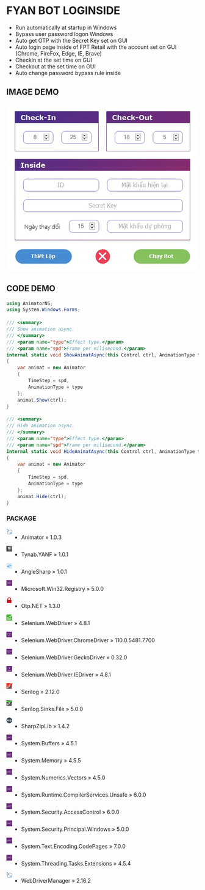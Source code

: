 # FYAN BOT LOGINSIDE
- Run automatically at startup in Windows
- Bypass user password logon Windows
- Auto get OTP with the Secret Key set on GUI
- Auto login page inside of FPT Retail with the account set on GUI (Chrome, FireFox, Edge, IE, Brave)
- Checkin at the set time on GUI
- Checkout at the set time on GUI
- Auto change password bypass rule inside

## IMAGE DEMO
<p align="center">
<img src="https://raw.githubusercontent.com/Tynab/Loginside-FYAN-Bot/main/pic/0.jpg"></img>
</p>

## CODE DEMO
```c#
using AnimatorNS;
using System.Windows.Forms;

/// <summary>
/// Show animation async.
/// </summary>
/// <param name="type">Effect type.</param>
/// <param name="spd">Frame per milisecond.</param>
internal static void ShowAnimatAsync(this Control ctrl, AnimationType type, float spd)
{
	var animat = new Animator
	{
		TimeStep = spd,
		AnimationType = type
	};
	animat.Show(ctrl);
}

/// <summary>
/// Hide animation async.
/// </summary>
/// <param name="type">Effect type.</param>
/// <param name="spd">Frame per milisecond.</param>
internal static void HideAnimatAsync(this Control ctrl, AnimationType type, float spd)
{
	var animat = new Animator
	{
		TimeStep = spd,
		AnimationType = type
	};
	animat.Hide(ctrl);
}
```

### PACKAGE
<img src="https://raw.githubusercontent.com/Tynab/Loginside-FYAN-Bot/main/pic/4.png" align="left" width="3%" height="3%"></img>
<div style="display:flex;">

- Animator » 1.0.3

</div>
<img src="https://raw.githubusercontent.com/Tynab/Loginside-FYAN-Bot/main/pic/1.png" align="left" width="3%" height="3%"></img>
<div style="display:flex;">

- Tynab.YANF » 1.0.1

</div>
<img src="https://raw.githubusercontent.com/Tynab/Loginside-FYAN-Bot/main/pic/9.png" align="left" width="3%" height="3%"></img>
<div style="display:flex;">

- AngleSharp » 1.0.1

</div>
<img src="https://raw.githubusercontent.com/Tynab/Loginside-FYAN-Bot/main/pic/8.png" align="left" width="3%" height="3%"></img>
<div style="display:flex;">

- Microsoft.Win32.Registry » 5.0.0

</div>
<img src="https://raw.githubusercontent.com/Tynab/Loginside-FYAN-Bot/main/pic/5.png" align="left" width="3%" height="3%"></img>
<div style="display:flex;">

- Otp.NET » 1.3.0

</div>
<img src="https://raw.githubusercontent.com/Tynab/Loginside-FYAN-Bot/main/pic/6.png" align="left" width="3%" height="3%"></img>
<div style="display:flex;">

- Selenium.WebDriver » 4.8.1

</div>
<img src="https://raw.githubusercontent.com/Tynab/Loginside-FYAN-Bot/main/pic/7.png" align="left" width="3%" height="3%"></img>
<div style="display:flex;">

- Selenium.WebDriver.ChromeDriver » 110.0.5481.7700

</div>
<img src="https://raw.githubusercontent.com/Tynab/Loginside-FYAN-Bot/main/pic/2.png" align="left" width="3%" height="3%"></img>
<div style="display:flex;">

- Selenium.WebDriver.GeckoDriver » 0.32.0

</div>
<img src="https://raw.githubusercontent.com/Tynab/Loginside-FYAN-Bot/main/pic/3.png" align="left" width="3%" height="3%"></img>
<div style="display:flex;">

- Selenium.WebDriver.IEDriver » 4.8.1

</div>
<img src="https://raw.githubusercontent.com/Tynab/Loginside-FYAN-Bot/main/pic/12.png" align="left" width="3%" height="3%"></img>
<div style="display:flex;">

- Serilog » 2.12.0

</div>
<img src="https://raw.githubusercontent.com/Tynab/Loginside-FYAN-Bot/main/pic/11.png" align="left" width="3%" height="3%"></img>
<div style="display:flex;">

- Serilog.Sinks.File » 5.0.0

</div>
<img src="https://raw.githubusercontent.com/Tynab/Loginside-FYAN-Bot/main/pic/10.png" align="left" width="3%" height="3%"></img>
<div style="display:flex;">

- SharpZipLib » 1.4.2

</div>
<img src="https://raw.githubusercontent.com/Tynab/Loginside-FYAN-Bot/main/pic/8.png" align="left" width="3%" height="3%"></img>
<div style="display:flex;">

- System.Buffers » 4.5.1

</div>
<img src="https://raw.githubusercontent.com/Tynab/Loginside-FYAN-Bot/main/pic/8.png" align="left" width="3%" height="3%"></img>
<div style="display:flex;">

- System.Memory » 4.5.5

</div>
<img src="https://raw.githubusercontent.com/Tynab/Loginside-FYAN-Bot/main/pic/8.png" align="left" width="3%" height="3%"></img>
<div style="display:flex;">

- System.Numerics.Vectors » 4.5.0

</div>
<img src="https://raw.githubusercontent.com/Tynab/Loginside-FYAN-Bot/main/pic/8.png" align="left" width="3%" height="3%"></img>
<div style="display:flex;">

- System.Runtime.CompilerServices.Unsafe » 6.0.0

</div>
<img src="https://raw.githubusercontent.com/Tynab/Loginside-FYAN-Bot/main/pic/8.png" align="left" width="3%" height="3%"></img>
<div style="display:flex;">

- System.Security.AccessControl » 6.0.0

</div>
<img src="https://raw.githubusercontent.com/Tynab/Loginside-FYAN-Bot/main/pic/8.png" align="left" width="3%" height="3%"></img>
<div style="display:flex;">

- System.Security.Principal.Windows » 5.0.0

</div>
<img src="https://raw.githubusercontent.com/Tynab/Loginside-FYAN-Bot/main/pic/8.png" align="left" width="3%" height="3%"></img>
<div style="display:flex;">

- System.Text.Encoding.CodePages » 7.0.0

</div>
<img src="https://raw.githubusercontent.com/Tynab/Loginside-FYAN-Bot/main/pic/8.png" align="left" width="3%" height="3%"></img>
<div style="display:flex;">

- System.Threading.Tasks.Extensions » 4.5.4

</div>
<img src="https://raw.githubusercontent.com/Tynab/Loginside-FYAN-Bot/main/pic/4.png" align="left" width="3%" height="3%"></img>
<div style="display:flex;">

- WebDriverManager » 2.16.2

</div>
